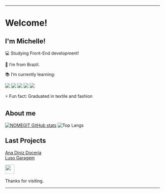 ----------------------------------------------------------------------------

# Welcome!
## I'm Michelle!

:computer: Studying Front-End development!

:house_with_garden: I’m from Brazil.

:books: I’m currently learning:

<img src="https://img.shields.io/badge/Canva-%2300C4CC.svg?&style=for-the-badge&logo=Canva&logoColor=white"> <img src="https://img.shields.io/badge/HTML5-E34F26?style=for-the-badge&logo=html5&logoColor=white">
<img src="https://img.shields.io/badge/CSS3-1572B6?style=for-the-badge&logo=css3&logoColor=white">
<img src="https://img.shields.io/badge/JavaScript-323330?style=for-the-badge&logo=javascript&logoColor=F7DF1E">
<img src="https://img.shields.io/badge/C%23-239120?style=for-the-badge&logo=c-sharp&logoColor=white">
 
 ⚡ Fun fact: Graduated in textile and fashion

## About me

[![NOMEGIT GitHub stats](https://github-readme-stats.vercel.app/api?username=MichelleLeal)](https://github.com/NOMEGIT/github-readme-stats)
![Top Langs](https://github-readme-stats.vercel.app/api/top-langs/?username=MichelleLeal&langs_count=8)

## Last Projects
 <a href="https://icei-puc-minas-pmv-ads.github.io/pmv-ads-2021-2-e1-proj-web-t1-grupo-3-doceria/src/index.html">Ana Diniz Doceria</a> <br>
 <a href="https://lusogaragem.github.io/">Luso Garagem</a>

<img src=https://github.com/TheDudeThatCode/TheDudeThatCode/blob/master/Assets/Earth.gif width="30">


Thanks for visiting.

----------------------------------------------------------------------------------
